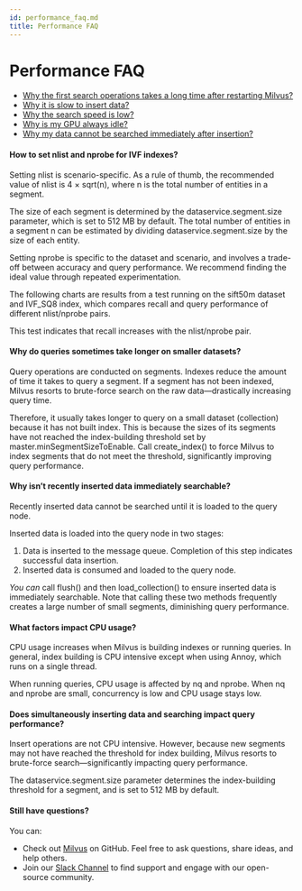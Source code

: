 ```yaml
---
id: performance_faq.md
title: Performance FAQ
---
```


# Performance FAQ

<!-- TOC -->
- [Why the first search operations takes a long time after restarting Milvus?](#Why-the-first-search-operations-takes-a-long-time-after-restarting-Milvus)
- [Why it is slow to insert data?](#Why-it-is-slow-to-insert-data)
- [Why the search speed is low?](#Why-the-search-speed-is-low)
- [Why is my GPU always idle?](#Why-is-my-GPU-always-idle)
- [Why my data cannot be searched immediately after insertion?](#Why-my-data-cannot-be-searched-immediately-after-insertion)
<!-- /TOC -->

#### How to set nlist and nprobe for IVF indexes?

Setting nlist is scenario-specific. As a rule of thumb, the recommended value of nlist is 4 × sqrt(n), where n is the total number of entities in a segment.

The size of each segment is determined by the dataservice.segment.size parameter, which is set to 512 MB by default. The total number of entities in a segment n can be estimated by dividing dataservice.segment.size by the size of each entity.

Setting nprobe is specific to the dataset and scenario, and involves a trade-off between accuracy and query performance. We recommend finding the ideal value through repeated experimentation.

The following charts are results from a test running on the sift50m dataset and IVF_SQ8 index, which compares recall and query performance of different nlist/nprobe pairs.

This test indicates that recall increases with the nlist/nprobe pair.



#### Why do queries sometimes take longer on smaller datasets?

Query operations are conducted on segments. Indexes reduce the amount of time it takes to query a segment. If a segment has not been indexed, Milvus resorts to brute-force search on the raw data—drastically increasing query time.

Therefore, it usually takes longer to query on a small dataset (collection) because it has not built index. This is because the sizes of its segments have not reached the index-building threshold set by master.minSegmentSizeToEnable. Call create_index() to force Milvus to index segments that do not meet the threshold, significantly improving query performance.

#### Why isn’t recently inserted data immediately searchable?

Recently inserted data cannot be searched until it is loaded to the query node.

Inserted data is loaded into the query node in two stages:

1. Data is inserted to the message queue. Completion of this step indicates successful data insertion.
2. Inserted data is consumed and loaded to the query node.

*You can* call flush() and then load_collection() to ensure inserted data is immediately searchable. Note that calling these two methods frequently creates a large number of small segments, diminishing query performance.

#### What factors impact CPU usage?

CPU usage increases when Milvus is building indexes or running queries. In general, index building is CPU intensive except when using Annoy, which runs on a single thread.

When running queries, CPU usage is affected by nq and nprobe. When nq and nprobe are small, concurrency is low and CPU usage stays low.

#### Does simultaneously inserting data and searching impact query performance?

Insert operations are not CPU intensive. However, because new segments may not have reached the threshold for index building, Milvus resorts to brute-force search—significantly impacting query performance.

The dataservice.segment.size parameter determines the index-building threshold for a segment, and is set to 512 MB by default.

#### Still have questions?

You can:

- Check out [Milvus](https://github.com/milvus-io/milvus/issues) on GitHub. Feel free to ask questions, share ideas, and help others.
- Join our [Slack Channel](https://join.slack.com/t/milvusio/shared_invite/enQtNzY1OTQ0NDI3NjMzLWNmYmM1NmNjOTQ5MGI5NDhhYmRhMGU5M2NhNzhhMDMzY2MzNDdlYjM5ODQ5MmE3ODFlYzU3YjJkNmVlNDQ2ZTk) to find support and engage with our open-source community.